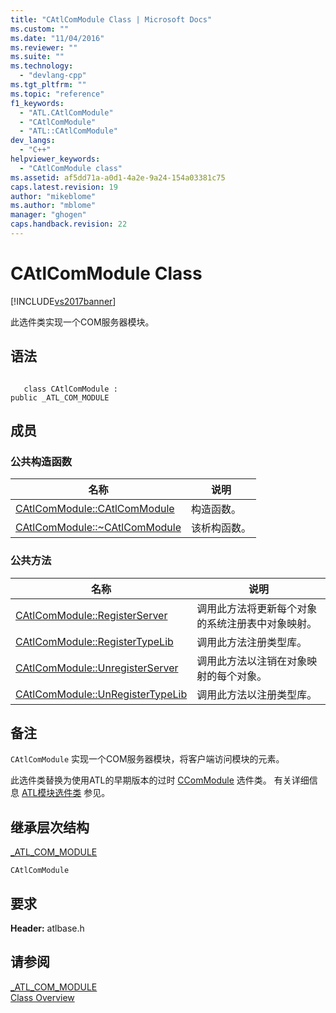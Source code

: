 ```yaml
---
title: "CAtlComModule Class | Microsoft Docs"
ms.custom: ""
ms.date: "11/04/2016"
ms.reviewer: ""
ms.suite: ""
ms.technology: 
  - "devlang-cpp"
ms.tgt_pltfrm: ""
ms.topic: "reference"
f1_keywords: 
  - "ATL.CAtlComModule"
  - "CAtlComModule"
  - "ATL::CAtlComModule"
dev_langs: 
  - "C++"
helpviewer_keywords: 
  - "CAtlComModule class"
ms.assetid: af5dd71a-a0d1-4a2e-9a24-154a03381c75
caps.latest.revision: 19
author: "mikeblome"
ms.author: "mblome"
manager: "ghogen"
caps.handback.revision: 22
---
```

# CAtlComModule Class
[!INCLUDE[vs2017banner](../../assembler/inline/includes/vs2017banner.md)]

此选件类实现一个COM服务器模块。  
  
## 语法  
  
```  
  
   class CAtlComModule :  
public _ATL_COM_MODULE  
```  
  
## 成员  
  
### 公共构造函数  
  
|名称|说明|  
|--------|--------|  
|[CAtlComModule::CAtlComModule](../Topic/CAtlComModule::CAtlComModule.md)|构造函数。|  
|[CAtlComModule::~CAtlComModule](../Topic/CAtlComModule::~CAtlComModule.md)|该析构函数。|  
  
### 公共方法  
  
|名称|说明|  
|--------|--------|  
|[CAtlComModule::RegisterServer](../Topic/CAtlComModule::RegisterServer.md)|调用此方法将更新每个对象的系统注册表中对象映射。|  
|[CAtlComModule::RegisterTypeLib](../Topic/CAtlComModule::RegisterTypeLib.md)|调用此方法注册类型库。|  
|[CAtlComModule::UnregisterServer](../Topic/CAtlComModule::UnregisterServer.md)|调用此方法以注销在对象映射的每个对象。|  
|[CAtlComModule::UnRegisterTypeLib](../Topic/CAtlComModule::UnRegisterTypeLib.md)|调用此方法以注册类型库。|  
  
## 备注  
 `CAtlComModule` 实现一个COM服务器模块，将客户端访问模块的元素。  
  
 此选件类替换为使用ATL的早期版本的过时 [CComModule](../../atl/reference/ccommodule-class.md) 选件类。  有关详细信息 [ATL模块选件类](../../atl/atl-module-classes.md) 参见。  
  
## 继承层次结构  
 [\_ATL\_COM\_MODULE](../Topic/_ATL_COM_MODULE.md)  
  
 `CAtlComModule`  
  
## 要求  
 **Header:** atlbase.h  
  
## 请参阅  
 [\_ATL\_COM\_MODULE](../Topic/_ATL_COM_MODULE.md)   
 [Class Overview](../../atl/atl-class-overview.md)